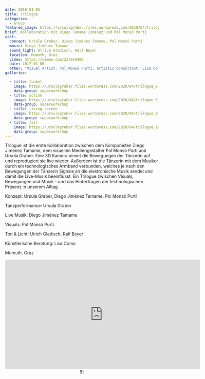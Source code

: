 ```yaml
---
date: 2018-01-05
title: Trilogue
categories:
  - Group
featured_image: https://ursulagraber.files.wordpress.com/2020/04/trilogue_8.jpg
brief: Kollaboration mit Diego Tamame Jiménez und Pol Monsó Purtí
cast:
  concept: Ursula Graber, Diego Jiménez Tamame, Pol Monsó Purtí
  music: Diego Jiménez Tamame
  sound_light: Ulrich Gladisch, Ralf Beyer
  location: Mumuth, Graz
  vimeo: https://vimeo.com/233919406
  date: 2017-01-05
  other: "Visual Artist: Pol Monsó Purtí. Artistic consultant: Lisa Como"
galleries:

  - title: funkel
    image: https://ursulagraber.files.wordpress.com/2020/04/trilogue_8.jpg
    data-group: superworkshop
  - title: action
    image: https://ursulagraber.files.wordpress.com/2020/04/trilogue_5.jpg
    data-group: superworkshop
  - title: living screen
    image: https://ursulagraber.files.wordpress.com/2020/04/trilogue_9.jpg
    data-group: superworkshop
  - title: fall
    image: https://ursulagraber.files.wordpress.com/2020/04/trilogue_10.jpg
    data-group: superworkshop
---
```



Trilogue ist die erste Kollaboration zwischen dem Komponisten Diego Jiménez Tamame, dem visuellen Mediengestalter Pol Monsó Purtí und Ursula Graber. Eine 3D Kamera nimmt die Bewegungen der Tänzerin auf und reproduziert sie live wieder. Außerdem ist die Tänzerin mit dem Musiker durch ein technologisches Armband verbunden, welches je nach den Bewegungen der Tänzerin Signale an die elektronische Musik sendet und damit die Live-Musik beeinflusst. Ein Trilogue zwischen Visuals, Bewegungen und Musik – und das Hinterfragen der technologischen Präsenz in unserem Alltag.

Konzept: Ursula Graber, Diego Jiménez Tamame, Pol Monsó Purtí

Tanzperformance: Ursula Graber

Live Musik: Diego Jiménez Tamame

Visuals: Pol Monsó Purtí

Ton & Licht: Ulrich Gladisch, Ralf Beyer

Künstlerische Beratung: Lisa Como

Mumuth, Graz

<center><iframe title="vimeo-player" src="https://player.vimeo.com/video/233919406" width="640" height="360" frameborder="0" allowfullscreen></iframe>6)</center>


<!--[![Trilogue](https://i.vimeocdn.com/video/740540727_640.jpg)](https://player.vimeo.com/video/233919406)-->
